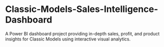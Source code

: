 # Classic-Models-Sales-Intelligence-Dashboard
A Power BI dashboard project providing in-depth sales, profit, and product insights for Classic Models using interactive visual analytics.
